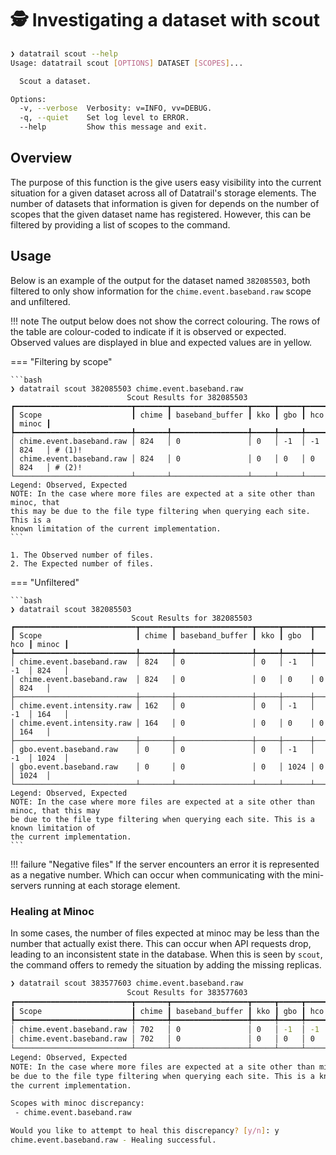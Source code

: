 # 🕵️ Investigating a dataset with scout

<!-- termynal -->
```bash
❯ datatrail scout --help
Usage: datatrail scout [OPTIONS] DATASET [SCOPES]...

  Scout a dataset.

Options:
  -v, --verbose  Verbosity: v=INFO, vv=DEBUG.
  -q, --quiet    Set log level to ERROR.
  --help         Show this message and exit.
```

## Overview

The purpose of this function is the give users easy visibility into the
current situation for a given dataset across all of Datatrail's storage
elements. The number of datasets that information is given for depends on the
number of scopes that the given dataset name has registered. However, this
can be filtered by providing a list of scopes to the command.

## Usage

Below is an example of the output for the dataset named `382085503`, both
filtered to only show information for the `chime.event.baseband.raw` scope
and unfiltered.

!!! note
    The output below does not show the correct colouring. The rows of the table
    are colour-coded to indicate if it is observed or expected. Observed
    values are displayed in blue and expected values are in yellow.

=== "Filtering by scope"

    ```bash
    ❯ datatrail scout 382085503 chime.event.baseband.raw
                              Scout Results for 382085503
    ┏━━━━━━━━━━━━━━━━━━━━━━━━━━┳━━━━━━━┳━━━━━━━━━━━━━━━━━┳━━━━━┳━━━━━┳━━━━━┳━━━━━━━┓
    ┃ Scope                    ┃ chime ┃ baseband_buffer ┃ kko ┃ gbo ┃ hco ┃ minoc ┃
    ┡━━━━━━━━━━━━━━━━━━━━━━━━━━╇━━━━━━━╇━━━━━━━━━━━━━━━━━╇━━━━━╇━━━━━╇━━━━━╇━━━━━━━┩
    │ chime.event.baseband.raw │ 824   │ 0               │ 0   │ -1  │ -1  │ 824   │ # (1)!
    │ chime.event.baseband.raw │ 824   │ 0               │ 0   │ 0   │ 0   │ 824   │ # (2)!
    └──────────────────────────┴───────┴─────────────────┴─────┴─────┴─────┴───────┘
    Legend: Observed, Expected
    NOTE: In the case where more files are expected at a site other than minoc, that
    this may be due to the file type filtering when querying each site. This is a
    known limitation of the current implementation.
    ```
    
    1. The Observed number of files.
    2. The Expected number of files.

=== "Unfiltered"

    ```bash
    ❯ datatrail scout 382085503
                               Scout Results for 382085503
    ┏━━━━━━━━━━━━━━━━━━━━━━━━━━━┳━━━━━━━┳━━━━━━━━━━━━━━━━━┳━━━━━┳━━━━━━┳━━━━━┳━━━━━━━┓
    ┃ Scope                     ┃ chime ┃ baseband_buffer ┃ kko ┃ gbo  ┃ hco ┃ minoc ┃
    ┡━━━━━━━━━━━━━━━━━━━━━━━━━━━╇━━━━━━━╇━━━━━━━━━━━━━━━━━╇━━━━━╇━━━━━━╇━━━━━╇━━━━━━━┩
    │ chime.event.baseband.raw  │ 824   │ 0               │ 0   │ -1   │ -1  │ 824   │
    │ chime.event.baseband.raw  │ 824   │ 0               │ 0   │ 0    │ 0   │ 824   │
    ├───────────────────────────┼───────┼─────────────────┼─────┼──────┼─────┼───────┤
    │ chime.event.intensity.raw │ 162   │ 0               │ 0   │ -1   │ -1  │ 164   │
    │ chime.event.intensity.raw │ 164   │ 0               │ 0   │ 0    │ 0   │ 164   │
    ├───────────────────────────┼───────┼─────────────────┼─────┼──────┼─────┼───────┤
    │ gbo.event.baseband.raw    │ 0     │ 0               │ 0   │ -1   │ -1  │ 1024  │
    │ gbo.event.baseband.raw    │ 0     │ 0               │ 0   │ 1024 │ 0   │ 1024  │
    └───────────────────────────┴───────┴─────────────────┴─────┴──────┴─────┴───────┘
    Legend: Observed, Expected
    NOTE: In the case where more files are expected at a site other than minoc, that this may
    be due to the file type filtering when querying each site. This is a known limitation of
    the current implementation.
    ```

!!! failure "Negative files"
    If the server encounters an error it is represented as a negative number.
    Which can occur when communicating with the mini-servers running at each
    storage element.

### Healing at Minoc
In some cases, the number of files expected at minoc may be less than the number
that actually exist there. This can occur when API requests drop, leading to an
inconsistent state in the database. When this is seen by `scout`, the command
offers to remedy the situation by adding the missing replicas.

```bash
❯ datatrail scout 383577603 chime.event.baseband.raw
                          Scout Results for 383577603
┏━━━━━━━━━━━━━━━━━━━━━━━━━━┳━━━━━━━┳━━━━━━━━━━━━━━━━━┳━━━━━┳━━━━━┳━━━━━┳━━━━━━━┓
┃ Scope                    ┃ chime ┃ baseband_buffer ┃ kko ┃ gbo ┃ hco ┃ minoc ┃
┡━━━━━━━━━━━━━━━━━━━━━━━━━━╇━━━━━━━╇━━━━━━━━━━━━━━━━━╇━━━━━╇━━━━━╇━━━━━╇━━━━━━━┩
│ chime.event.baseband.raw │ 702   │ 0               │ 0   │ -1  │ -1  │ 702   │
│ chime.event.baseband.raw │ 702   │ 0               │ 0   │ 0   │ 0   │ 699   │
└──────────────────────────┴───────┴─────────────────┴─────┴─────┴─────┴───────┘
Legend: Observed, Expected
NOTE: In the case where more files are expected at a site other than minoc, that this may
be due to the file type filtering when querying each site. This is a known limitation of
the current implementation.

Scopes with minoc discrepancy:
 - chime.event.baseband.raw

Would you like to attempt to heal this discrepancy? [y/n]: y
chime.event.baseband.raw - Healing successful.
```
